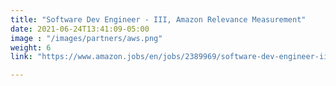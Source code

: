 ```yaml
---
title: "Software Dev Engineer - III, Amazon Relevance Measurement"
date: 2021-06-24T13:41:09-05:00
image : "/images/partners/aws.png"
weight: 6
link: "https://www.amazon.jobs/en/jobs/2389969/software-dev-engineer-iii-amazon-relevance-measurement"

---
```


